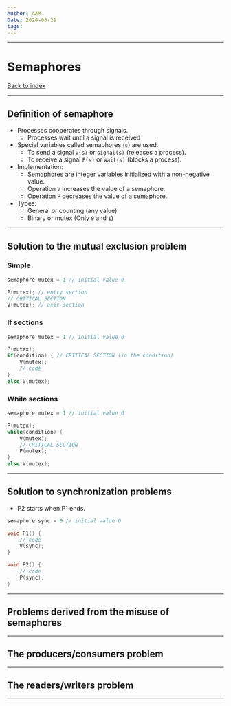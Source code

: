 ```yaml
---
Author: AAM
Date: 2024-03-29
tags:
---
```

---
# Semaphores

[Back to index](../OS.md)

---

## Definition of semaphore

- Processes cooperates through signals.
	- Processes wait until a signal is received
- Special variables called semaphores (`s`) are used.
	- To send a signal `V(s)` or `signal(s)` (releases a process).
	- To receive a signal `P(s)` or `wait(s)` (blocks a process).
- Implementation:
	- Semaphores are integer variables initialized with a non-negative value.
	- Operation `V` increases the value of a semaphore.
	- Operation `P` decreases the value of a semaphore.
- Types:
	- General or counting (any value)
	- Binary or mutex (Only `0` and `1`)

---
## Solution to the mutual exclusion problem

### Simple
```C
semaphore mutex = 1 // initial value 0

P(mutex); // entry section
// CRITICAL SECTION
V(mutex); // exit section
```
### If sections
```C
semaphore mutex = 1 // initial value 0

P(mutex);
if(condition) { // CRITICAL SECTION (in the condition)
	V(mutex);
	// code
}
else V(mutex); 
```
### While sections
```C
semaphore mutex = 1 // initial value 0

P(mutex);
while(condition) {
	V(mutex);
	// CRITICAL SECTION
	P(mutex);
}
else V(mutex); 
```


---
## Solution to synchronization problems

- P2 starts when P1 ends.
```C
semaphore sync = 0 // initial value 0

void P1() {
	// code
	V(sync);
}

void P2() {
	// code
	P(sync);
}
```

---
## Problems derived from the misuse of semaphores



---
## The producers/consumers problem



---
## The readers/writers problem



---
